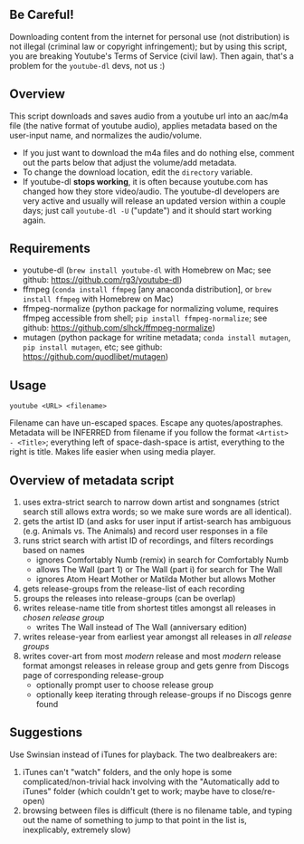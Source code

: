 ## Be Careful!
Downloading content from the internet for personal use (not distribution)
is not illegal (criminal law or copyright infringement); but by using this
script, you are breaking Youtube's Terms of Service (civil law). Then again, that's a problem for the `youtube-dl` devs, not us :)

## Overview
This script downloads and saves audio from a youtube url into an aac/m4a file (the native
format of youtube audio), applies metadata based on the user-input name, and normalizes the audio/volume.
  * If you just want to download the m4a files and do nothing else, comment out
      the parts below that adjust the volume/add metadata.
  * To change the download location, edit the `directory` variable.
  * If youtube-dl **stops working**, it is often because youtube.com has changed how they store
      video/audio. The youtube-dl developers are very active and usually will release an updated
      version within a couple days; just call `youtube-dl -U` ("update") and it should start working again.

## Requirements
  * youtube-dl (`brew install youtube-dl` with Homebrew on Mac;
      see github: https://github.com/rg3/youtube-dl)
  * ffmpeg (`conda install ffmpeg` [any anaconda distribution],
      or `brew install ffmpeg` with Homebrew on Mac)
  * ffmpeg-normalize (python package for normalizing volume, requires ffmpeg accessible from shell;
      `pip install ffmpeg-normalize`; see github: https://github.com/slhck/ffmpeg-normalize)
  * mutagen (python package for writine metadata; `conda install mutagen`, `pip install mutagen`, etc;
      see github: https://github.com/quodlibet/mutagen)

## Usage

    youtube <URL> <filename>

Filename can have un-escaped spaces. Escape any quotes/apostraphes. Metadata will be INFERRED from 
filename if you follow the format `<Artist> - <Title>`; everything left of space-dash-space
is artist, everything to the right is title. Makes life easier when using media player.

## Overview of metadata script
1. uses extra-strict search to narrow down artist and songnames (strict search still allows extra words; 
so we make sure words are all identical). 
2. gets the artist ID (and asks for user input if artist-search has ambiguous (e.g. Animals vs. The Animals) and
record user responses in a file
3. runs strict search with artist ID of recordings, and filters recordings based on names
    * ignores Comfortably Numb (remix) in search for Comfortably Numb
    * allows The Wall (part 1) or The Wall (part i) for search for The Wall
    * ignores Atom Heart Mother or Matilda Mother but allows Mother
4. gets release-groups from the release-list of each recording
5. groups the releases into release-groups (can be overlap)
6. writes release-name title from shortest titles amongst all releases in *chosen release group*
    * writes The Wall instead of The Wall (anniversary edition)
7. writes release-year from earliest year amongst all releases in *all release groups*
8. writes cover-art from most *modern* release and most *modern* release format amongst releases in release group
and gets genre from Discogs page of corresponding release-group
    * optionally prompt user to choose release group
    * optionally keep iterating through release-groups if no Discogs genre found

## Suggestions
Use Swinsian instead of iTunes for playback. The two dealbreakers are:
1) iTunes can't "watch" folders, and the only hope is some complicated/non-trivial hack involving with 
the "Automatically add to iTunes" folder (which couldn't get to work; maybe have to close/re-open) 
2) browsing between files is difficult (there is no filename table, and
typing out the name of something to jump to that point in the list is, inexplicably, extremely slow)

